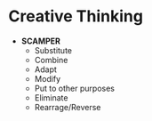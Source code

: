 # Creative Thinking
- **SCAMPER**
  - Substitute
  - Combine
  - Adapt
  - Modify
  - Put to other purposes
  - Eliminate
  - Rearrage/Reverse

